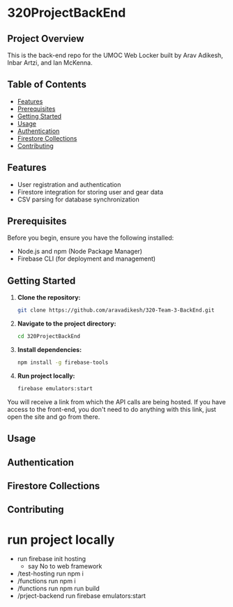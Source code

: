 # 320ProjectBackEnd

## Project Overview

This is the back-end repo for the UMOC Web Locker built by Arav Adikesh, Inbar Artzi, and Ian McKenna.

## Table of Contents

- [Features](#features)
- [Prerequisites](#prerequisites)
- [Getting Started](#getting-started)
- [Usage](#usage)
- [Authentication](#authentication)
- [Firestore Collections](#firestore-collections)
- [Contributing](#contributing)

## Features

- User registration and authentication
- Firestore integration for storing user and gear data
- CSV parsing for database synchronization

## Prerequisites

Before you begin, ensure you have the following installed:

- Node.js and npm (Node Package Manager)
- Firebase CLI (for deployment and management)

## Getting Started

1. **Clone the repository:**

   ```bash
   git clone https://github.com/aravadikesh/320-Team-3-BackEnd.git
   ```

2. **Navigate to the project directory:**

    ```bash
    cd 320ProjectBackEnd
    ```

3. **Install dependencies:**

    ```bash
    npm install -g firebase-tools
    ```

4. **Run project locally:**

    ```bash
    firebase emulators:start
    ```

You will receive a link from which the API calls are being hosted. If you have access to the front-end, you don't need to do anything with this link, just open the site and go from there.

## Usage


## Authentication


## Firestore Collections


## Contributing
# run project locally
- run firebase init hosting
   - say No to web framework
- /test-hosting run npm i
- /functions run npm i
- /functions run npm run build
- /prject-backend run firebase emulators:start

